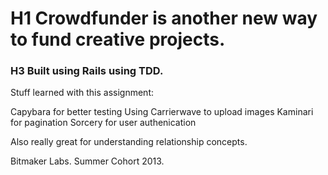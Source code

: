 # H1 Crowdfunder is another new way to fund creative projects.

### H3 Built using Rails using TDD. 

Stuff learned with this assignment:

Capybara for better testing
Using Carrierwave to upload images
Kaminari for pagination
Sorcery for user authenication

Also really great for understanding relationship concepts.

Bitmaker Labs. Summer Cohort 2013. 